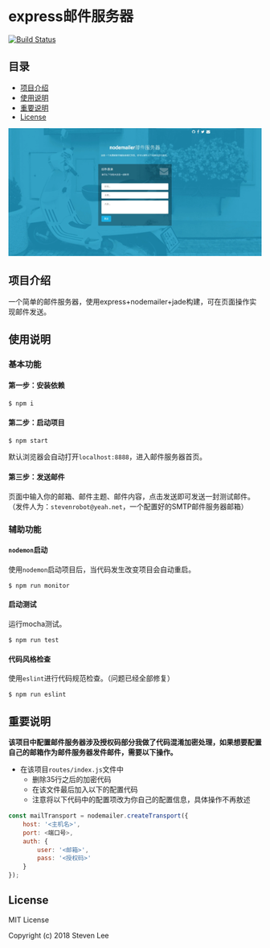 # **express邮件服务器**
<p>
<a href="https://travis-ci.org/momodiy/nodemailer-SMTP-server">
<img src="https://api.travis-ci.org/momodiy/nodemailer-SMTP-server.svg?branch=master" alt="Build Status"></a>
</p>

## 目录  
* [项目介绍](#项目介绍)  
* [使用说明](#使用说明)
* [重要说明](#重要说明)
* [License](#License)  


![项目首页截图](public/images/node-email-server.webp)
<a name="项目介绍"></a>  
## 项目介绍 
一个简单的邮件服务器，使用express+nodemailer+jade构建，可在页面操作实现邮件发送。


<a name="使用说明"></a>  
## 使用说明
### 基本功能
#### **第一步：安装依赖**

```
$ npm i
```
#### **第二步：启动项目**
```
$ npm start
```
默认浏览器会自动打开`localhost:8888`，进入邮件服务器首页。


#### **第三步：发送邮件**

页面中输入你的邮箱、邮件主题、邮件内容，点击发送即可发送一封测试邮件。（发件人为：`stevenrobot@yeah.net`，一个配置好的SMTP邮件服务器邮箱）

### 辅助功能
#### **`nodemon`启动**
使用`nodemon`启动项目后，当代码发生改变项目会自动重启。

```
$ npm run monitor
```

#### **启动测试**
运行mocha测试。
```
$ npm run test
```


#### **代码风格检查**
使用`eslint`进行代码规范检查。（问题已经全部修复）
```
$ npm run eslint
```

<a name="重要说明"></a>  
## 重要说明

**该项目中配置邮件服务器涉及授权码部分我做了代码混淆加密处理，如果想要配置自己的邮箱作为邮件服务器发件邮件，需要以下操作。**

- 在该项目`routes/index.js`文件中
    - 删除35行之后的加密代码
    - 在该文件最后加入以下的配置代码
    - 注意将以下代码中的配置项改为你自己的配置信息，具体操作不再敖述

```js
const mailTransport = nodemailer.createTransport({
    host: '<主机名>',
    port: <端口号>,
    auth: {
        user: '<邮箱>',
        pass: '<授权码>'
    }
});
```

<a name="License"></a>  
## License

MIT License

Copyright (c) 2018 Steven Lee


